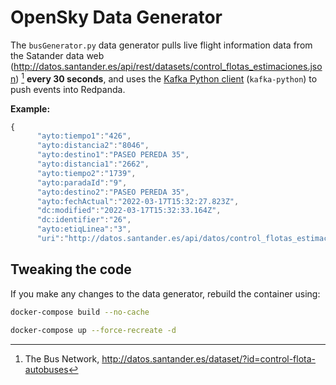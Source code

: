 # OpenSky Data Generator

The `busGenerator.py` data generator pulls live flight information data from the Satander data web (http://datos.santander.es/api/rest/datasets/control_flotas_estimaciones.json) [^1] **every 30 seconds**, and uses the [Kafka Python client](https://kafka-python.readthedocs.io/en/master/) (`kafka-python`) to push events into Redpanda.

**Example:**

```javascript
{
      "ayto:tiempo1":"426",
      "ayto:distancia2":"8046",
      "ayto:destino1":"PASEO PEREDA 35",
      "ayto:distancia1":"2662",
      "ayto:tiempo2":"1739",
      "ayto:paradaId":"9",
      "ayto:destino2":"PASEO PEREDA 35",
      "ayto:fechActual":"2022-03-17T15:32:27.823Z",
      "dc:modified":"2022-03-17T15:32:33.164Z",
      "dc:identifier":"26",
      "ayto:etiqLinea":"3",
      "uri":"http://datos.santander.es/api/datos/control_flotas_estimaciones/26.json"}

```

[^1]: The Bus Network, http://datos.santander.es/dataset/?id=control-flota-autobuses

## Tweaking the code

If you make any changes to the data generator, rebuild the container using:

```bash
docker-compose build --no-cache

docker-compose up --force-recreate -d
```